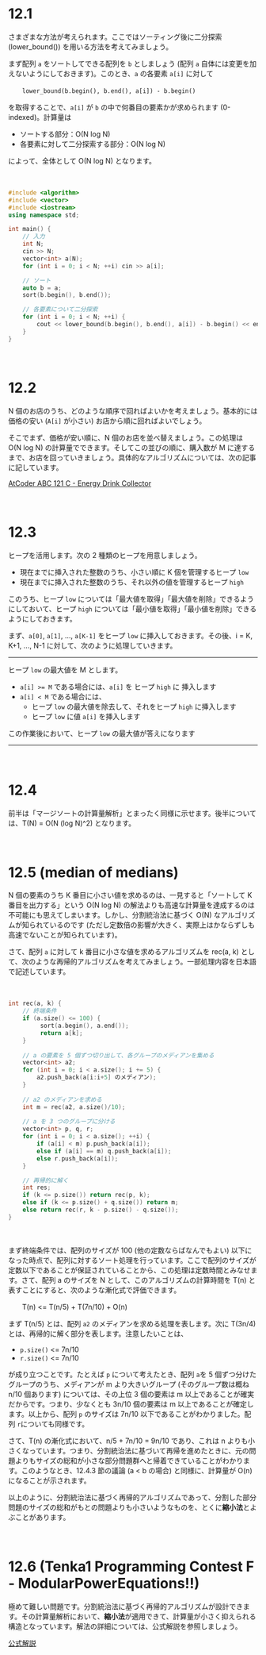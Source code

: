 # 12.1

さまざまな方法が考えられます。ここではソーティング後に二分探索 (lower_bound()) を用いる方法を考えてみましょう。

まず配列 `a` をソートしてできる配列を `b` としましょう (配列 `a` 自体には変更を加えないようにしておきます)。このとき、`a` の各要素 `a[i]` に対して

　　`lower_bound(b.begin(), b.end(), a[i]) - b.begin()`

を取得することで、`a[i]` が `b` の中で何番目の要素かが求められます (0-indexed)。計算量は

- ソートする部分：O(N log N)​
- 各要素に対して二分探索する部分：O(N log N)​

によって、全体として O(N log N)​ となります。

　

```cpp
#include <algorithm>
#include <vector>
#include <iostream>
using namespace std;

int main() {
    // 入力
    int N;
    cin >> N;
    vector<int> a(N);
    for (int i = 0; i < N; ++i) cin >> a[i];

    // ソート
    auto b = a;
    sort(b.begin(), b.end());

    // 各要素について二分探索
    for (int i = 0; i < N; ++i) {
        cout << lower_bound(b.begin(), b.end(), a[i]) - b.begin() << endl;
    }
}
```

　

# 12.2

N 個のお店のうち、どのような順序で回ればよいかを考えましょう。基本的には価格の安い (`A[i]` が小さい) お店から順に回ればよいでしょう。

そこでまず、価格が安い順に、N 個のお店を並べ替えましょう。この処理は O(N log N) の計算量でできます。そしてこの並びの順に、購入数が M に達するまで、お店を回っていきましょう。具体的なアルゴリズムについては、次の記事に記しています。

[AtCoder ABC 121 C - Energy Drink Collector](https://drken1215.hatenablog.com/entry/2019/05/15/012700)

　

# 12.3

ヒープを活用します。次の 2 種類のヒープを用意しましょう。

- 現在までに挿入された整数のうち、小さい順に K 個を管理するヒープ `low`
- 現在までに挿入された整数のうち、それ以外の値を管理するヒープ `high`

このうち、ヒープ `low` については「最大値を取得」「最大値を削除」できるようにしておいて、ヒープ `high` については「最小値を取得」「最小値を削除」できるようにしておきます。

まず、`a[0]`, `a[1]`, ..., `a[K-1]` をヒープ `low` に挿入しておきます。その後、i = K, K+1, ..., N-1 に対して、次のように処理していきます。



-----

ヒープ `low` の最大値を M とします。

- `a[i] >= M` である場合には、`a[i]` を ヒープ `high` に 挿入します
- `a[i] < M` である場合には、
  - ヒープ `low` の最大値を除去して、それをヒープ `high` に挿入します
  - ヒープ `low` に値 `a[i]` を挿入します

この作業後において、ヒープ `low` の最大値が答えになります

-----

　

# 12.4

前半は「マージソートの計算量解析」とまったく同様に示せます。後半については、T(N) = O(N (log N)^2) となります。

　

# 12.5 (median of medians)

N 個の要素のうち K 番目に小さい値を求めるのは、一見すると「ソートして K 番目を出力する」という O(N log N) の解法よりも高速な計算量を達成するのは不可能にも思えてしまいます。しかし、分割統治法に基づく O(N) なアルゴリズムが知られているのです (ただし定数倍の影響が大きく、実際上はかならずしも高速でないことが知られています)。

さて、配列 `a` に対して k 番目に小さな値を求めるアルゴリズムを rec(a, k) として、次のような再帰的アルゴリズムを考えてみましょう。一部処理内容を日本語で記述しています。

　

```cpp
int rec(a, k) {
    // 終端条件
    if (a.size() <= 100) {
         sort(a.begin(), a.end());
         return a[k];
    }
  
    // a の要素を 5 個ずつ切り出して、各グループのメディアンを集める
    vector<int> a2;
    for (int i = 0; i < a.size(); i += 5) {
        a2.push_back(a[i:i+5] のメディアン); 
    }
  
    // a2 のメディアンを求める
    int m = rec(a2, a.size()/10);
  
    // a を 3 つのグループに分ける
    vector<int> p, q, r;
    for (int i = 0; i < a.size(); ++i) {
        if (a[i] < m) p.push_back(a[i]);
        else if (a[i] == m) q.push_back(a[i]);
        else r.push_back(a[i]);
    }

    // 再帰的に解く
    int res;
    if (k <= p.size()) return rec(p, k);
    else if (k <= p.size() + q.size()) return m;
    else return rec(r, k - p.size() - q.size());
}
```

　

まず終端条件では、配列のサイズが 100 (他の定数ならばなんでもよい) 以下になった時点で、配列に対するソート処理を行っています。ここで配列のサイズが定数以下であることが保証されていることから、この処理は定数時間とみなせます。さて、配列 a のサイズを N として、このアルゴリズムの計算時間を T(n) と表すことにすると、次のような漸化式で評価できます。

　　T(n) <= T(n/5) + T(7n/10) + O(n)

まず T(n/5) とは、配列 `a2` のメディアンを求める処理を表します。次に T(3n/4) とは、再帰的に解く部分を表します。注意したいことは、

- `p.size()` <= 7n/10
- `r.size()` <= 7n/10

が成り立つことです。たとえば `p` について考えたとき、配列 `a`を 5 個ずつ分けたグループのうち、メディアンが m より大きいグループ (そのグループ数は概ね n/10 個あります) については、その上位 3 個の要素は m 以上であることが確実だからです。つまり、少なくとも 3n/10 個の要素は m 以上であることが確定します。以上から、配列 `p` のサイズは 7n/10 以下であることがわかりました。配列 `r`についても同様です。

さて、T(n) の漸化式において、n/5 + 7n/10 = 9n/10 であり、これは n よりも小さくなっています。つまり、分割統治法に基づいて再帰を進めたときに、元の問題よりもサイズの総和が小さな部分問題群へと帰着できていることがわかります。このようなとき、12.4.3 節の議論 (a < b の場合) と同様に、計算量が O(n) になることが示されます。

以上のように、分割統治法に基づく再帰的アルゴリズムであって、分割した部分問題のサイズの総和がもとの問題よりも小さいようなものを、とくに**縮小法**とよぶことがあります。

　

# 12.6 (Tenka1 Programming Contest F - ModularPowerEquations!!)

極めて難しい問題です。分割統治法に基づく再帰的アルゴリズムが設計できます。その計算量解析において、**縮小法**が適用できて、計算量が小さく抑えられる構造となっています。解法の詳細については、公式解説を参照しましょう。

[公式解説](https://img.atcoder.jp/tenka1-2017/editorial.pdf)

　

















